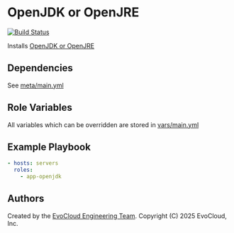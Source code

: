 OpenJDK or OpenJRE
=========
[![Build Status](https://travis-ci.org/andrewrothstein/ansible-openjdk.svg?branch=master)](https://travis-ci.org/andrewrothstein/ansible-openjdk)

Installs [OpenJDK or OpenJRE](https://adoptopenjdk.net/)

Dependencies
------------

See [meta/main.yml](meta/main.yml)

Role Variables
--------------

All variables which can be overridden are stored in [vars/main.yml](vars/main.yml)

Example Playbook
----------------

```yml
- hosts: servers
  roles:
    - app-openjdk
```

Authors
------------------

Created by the [EvoCloud Engineering Team](https://evocloud.dev). Copyright (C) 2025 EvoCloud, Inc.